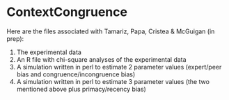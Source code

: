 # ContextCongruence
Here are the files associated with Tamariz, Papa, Cristea & McGuigan (in prep):

1. The experimental data
2. An R file with chi-square analyses of the experimental data
3. A simulation written in perl to estimate 2 parameter values (expert/peer bias and congruence/incongruence bias) 
4. A simulation written in perl to estimate 3 parameter values (the two mentioned above plus primacy/recency bias)


